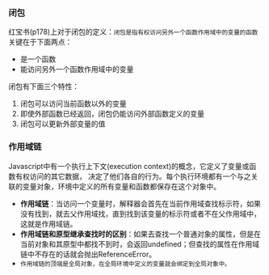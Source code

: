 ### 闭包
红宝书(p178)上对于闭包的定义：`闭包是指有权访问另外一个函数作用域中的变量的函数` 关键在于下面两点：
  + 是一个函数
  + 能访问另外一个函数作用域中的变量

闭包有下面三个特性：
  1. 闭包可以访问当前函数以外的变量
  2. 即使外部函数已经返回，闭包仍能访问外部函数定义的变量
  3. 闭包可以更新外部变量的值


### 作用域链
  Javascript中有一个执行上下文(execution context)的概念，它定义了变量或函数有权访问的其它数据，
  决定了他们各自的行为。每个执行环境都有一个与之关联的变量对象，环境中定义的所有变量和函数都保存在这个对象中。

  + **作用域链**：当访问一个变量时，解释器会首先在当前作用域查找标示符，如果没有找到，就去父作用域找，直到找到该变量的标示符或者不在父作用域中，这就是作用域链。
  + **作用域链和原型继承查找时的区别**：如果去查找一个普通对象的属性，但是在当前对象和其原型中都找不到时，会返回undefined；但查找的属性在作用域链中不存在的话就会抛出ReferenceError。
  + `作用域链的顶端是全局对象，在全局环境中定义的变量就会绑定到全局对象中。`

  